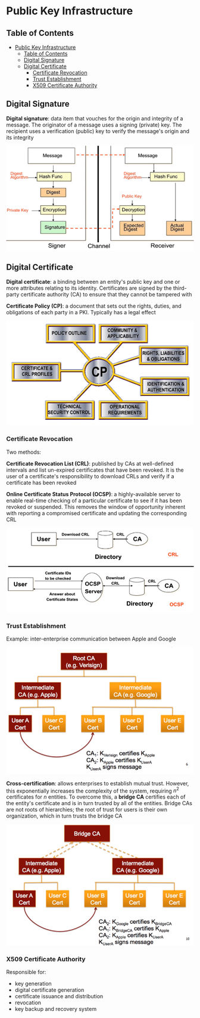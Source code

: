 # Public Key Infrastructure

## Table of Contents

- [Public Key Infrastructure](#public-key-infrastructure)
  - [Table of Contents](#table-of-contents)
  - [Digital Signature](#digital-signature)
  - [Digital Certificate](#digital-certificate)
    - [Certificate Revocation](#certificate-revocation)
    - [Trust Establishment](#trust-establishment)
    - [X509 Certificate Authority](#x509-certificate-authority)

## Digital Signature

**Digital signature**: data item that vouches for the origin and integrity of a message. The originator of a message uses a signing (private) key. The recipient uses a verification (public) key to verify the message's origin and its integrity

![digital_signature](/notes/assets/access_control/digital_signature.PNG)

## Digital Certificate

**Digital certificate**: a binding between an entity's public key and one or more attributes relating to its identity. Certificates are signed by the third-party certificate authority (CA) to ensure that they cannot be tampered with

**Certificate Policy (CP)**: a document that sets out the rights, duties, and obligations of each party in a PKI. Typically has a legal effect

![certificate_policy](/notes/assets/access_control/certificate_policy.PNG)

### Certificate Revocation

Two methods:

**Certificate Revocation List (CRL)**: published by CAs at well-defined intervals and list un-expired certificates that have been revoked. It is the user of a certificate's responsibility to download CRLs and verify if a certificate has been revoked

**Online Certificate Status Protocol (OCSP)**: a highly-available server to enable real-time checking of a particular certificate to see if it has been revoked or suspended. This removes the window of opportunity inherent with reporting a compromised certificate and updating the corresponding CRL

![crl_vs_ocsp](/notes/assets/access_control/crl_vs_ocsp.PNG)

### Trust Establishment

Example: inter-enterprise communication between Apple and Google

![trust_establishment](/notes/assets/access_control/trust_establishment.PNG)

**Cross-certification**: allows enterprises to establish mutual trust. However, this exponentially increases the complexity of the system, requiring $n^2$ certificates for $n$ entities. To overcome this, a **bridge CA** certifies each of the entity's certificate and is in turn trusted by all of the entities. Bridge CAs are not roots of hierarchies; the root of trust for users is their own organization, which in turn trusts the bridge CA

![bridge_ca](/notes/assets/access_control/bridge_ca.PNG)

### X509 Certificate Authority

Responsible for:

- key generation
- digital certificate generation
- certificate issuance and distribution
- revocation
- key backup and recovery system
